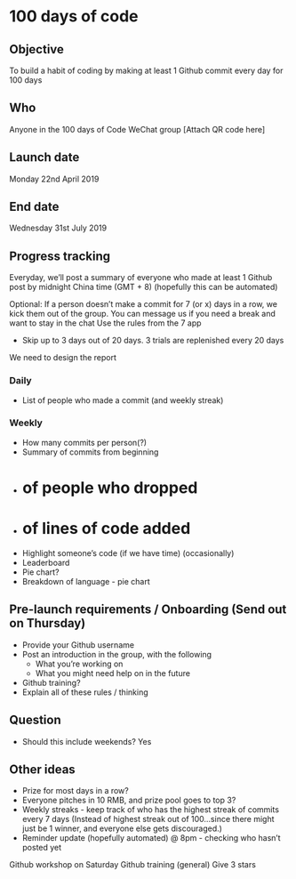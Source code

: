 # 100 days of code

## Objective
To build a habit of coding by making at least 1 Github commit every day for 100 days

## Who
Anyone in the 100 days of Code WeChat group
[Attach QR code here]

## Launch date
Monday 22nd April 2019

## End date
Wednesday 31st July 2019

## Progress tracking 
Everyday, we’ll post a summary of everyone who made at least 1 Github post by midnight China time (GMT + 8) (hopefully this can be automated)

Optional:
If a person doesn’t make a commit for 7 (or x) days in a row, we kick them out of the group.
You can message us if you need a break and want to stay in the chat
Use the rules from the 7 app
- Skip up to 3 days out of 20 days. 3 trials are replenished every 20 days

We need to design the report

### Daily
- List of people who made a commit (and weekly streak)

### Weekly
- How many commits per person(?)
- Summary of commits from beginning
- # of people who dropped
- # of lines of code added
- Highlight someone’s code (if we have time) (occasionally)
- Leaderboard
- Pie chart?
- Breakdown of language - pie chart

## Pre-launch requirements / Onboarding (Send out on Thursday)
- Provide your Github username
- Post an introduction in the group, with the following
	- What you’re working on
	- What you might need help on in the future
- Github training?
- Explain all of these rules / thinking

## Question
* Should this include weekends? Yes

## Other ideas
* Prize for most days in a row?
* Everyone pitches in 10 RMB, and prize pool goes to top 3?
* Weekly streaks - keep track of who has the highest streak of commits every 7 days (Instead of highest streak out of 100…since there might just be 1 winner, and everyone else gets discouraged.)
* Reminder update (hopefully automated) @ 8pm - checking who hasn’t posted yet


Github workshop on Saturday
Github training (general)
Give 3 stars
